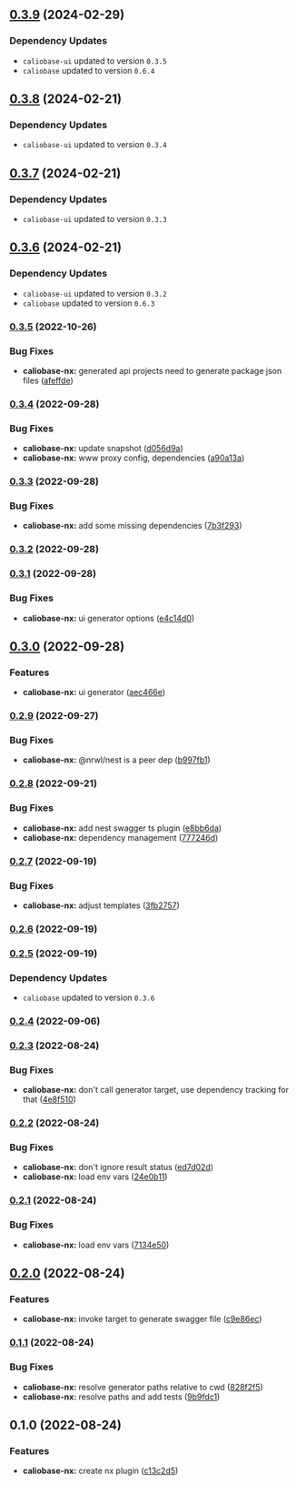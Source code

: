 ## [0.3.9](https://github.com/justicointeractive/caliobase/compare/caliobase-nx-0.3.8...caliobase-nx-0.3.9) (2024-02-29)

### Dependency Updates

- `caliobase-ui` updated to version `0.3.5`
- `caliobase` updated to version `0.6.4`

## [0.3.8](https://github.com/justicointeractive/caliobase/compare/caliobase-nx-0.3.7...caliobase-nx-0.3.8) (2024-02-21)

### Dependency Updates

- `caliobase-ui` updated to version `0.3.4`

## [0.3.7](https://github.com/justicointeractive/caliobase/compare/caliobase-nx-0.3.6...caliobase-nx-0.3.7) (2024-02-21)

### Dependency Updates

- `caliobase-ui` updated to version `0.3.3`

## [0.3.6](https://github.com/justicointeractive/caliobase/compare/caliobase-nx-0.3.5...caliobase-nx-0.3.6) (2024-02-21)

### Dependency Updates

- `caliobase-ui` updated to version `0.3.2`
- `caliobase` updated to version `0.6.3`

### [0.3.5](https://github.com/justicointeractive/caliobase/compare/caliobase-nx-0.3.4...caliobase-nx-0.3.5) (2022-10-26)

### Bug Fixes

- **caliobase-nx:** generated api projects need to generate package json files ([afeffde](https://github.com/justicointeractive/caliobase/commit/afeffdeb3604a7aa19ff0eaffc059e90cb6dd3de))

### [0.3.4](https://github.com/justicointeractive/caliobase/compare/caliobase-nx-0.3.3...caliobase-nx-0.3.4) (2022-09-28)

### Bug Fixes

- **caliobase-nx:** update snapshot ([d056d9a](https://github.com/justicointeractive/caliobase/commit/d056d9a5245957ff37c9e9900c9e21515977281f))
- **caliobase-nx:** www proxy config, dependencies ([a90a13a](https://github.com/justicointeractive/caliobase/commit/a90a13aed07c70a2015374d33dc2b8e45909a713))

### [0.3.3](https://github.com/justicointeractive/caliobase/compare/caliobase-nx-0.3.2...caliobase-nx-0.3.3) (2022-09-28)

### Bug Fixes

- **caliobase-nx:** add some missing dependencies ([7b3f293](https://github.com/justicointeractive/caliobase/commit/7b3f293143194e2d0077cdccfbe9dcb70eecfee6))

### [0.3.2](https://github.com/justicointeractive/caliobase/compare/caliobase-nx-0.3.1...caliobase-nx-0.3.2) (2022-09-28)

### [0.3.1](https://github.com/justicointeractive/caliobase/compare/caliobase-nx-0.3.0...caliobase-nx-0.3.1) (2022-09-28)

### Bug Fixes

- **caliobase-nx:** ui generator options ([e4c14d0](https://github.com/justicointeractive/caliobase/commit/e4c14d042499145cd823c76c7c57c86a75a5d4e3))

## [0.3.0](https://github.com/justicointeractive/caliobase/compare/caliobase-nx-0.2.9...caliobase-nx-0.3.0) (2022-09-28)

### Features

- **caliobase-nx:** ui generator ([aec466e](https://github.com/justicointeractive/caliobase/commit/aec466e9876785ba330d455398ce8f12dc3f3041))

### [0.2.9](https://github.com/justicointeractive/caliobase/compare/caliobase-nx-0.2.8...caliobase-nx-0.2.9) (2022-09-27)

### Bug Fixes

- **caliobase-nx:** @nrwl/nest is a peer dep ([b997fb1](https://github.com/justicointeractive/caliobase/commit/b997fb15cc5480bdfaf456dd3f859fe3149631a7))

### [0.2.8](https://github.com/justicointeractive/caliobase/compare/caliobase-nx-0.2.7...caliobase-nx-0.2.8) (2022-09-21)

### Bug Fixes

- **caliobase-nx:** add nest swagger ts plugin ([e8bb6da](https://github.com/justicointeractive/caliobase/commit/e8bb6da137c51a559b16c5770b8636e35809255a))
- **caliobase-nx:** dependency management ([777246d](https://github.com/justicointeractive/caliobase/commit/777246d5cffa89886a87684b49ce997ba8f7b7eb))

### [0.2.7](https://github.com/justicointeractive/caliobase/compare/caliobase-nx-0.2.6...caliobase-nx-0.2.7) (2022-09-19)

### Bug Fixes

- **caliobase-nx:** adjust templates ([3fb2757](https://github.com/justicointeractive/caliobase/commit/3fb27570d9b122f958ec3458d64a9d5561f9512e))

### [0.2.6](https://github.com/justicointeractive/caliobase/compare/caliobase-nx-0.2.5...caliobase-nx-0.2.6) (2022-09-19)

### [0.2.5](https://github.com/justicointeractive/caliobase/compare/caliobase-nx-0.2.4...caliobase-nx-0.2.5) (2022-09-19)

### Dependency Updates

- `caliobase` updated to version `0.3.6`

### [0.2.4](https://github.com/justicointeractive/caliobase/compare/caliobase-nx-0.2.3...caliobase-nx-0.2.4) (2022-09-06)

### [0.2.3](https://github.com/justicointeractive/caliobase/compare/caliobase-nx-0.2.2...caliobase-nx-0.2.3) (2022-08-24)

### Bug Fixes

- **caliobase-nx:** don't call generator target, use dependency tracking for that ([4e8f510](https://github.com/justicointeractive/caliobase/commit/4e8f510fa0500dd7e0176856b7bee13b851605bc))

### [0.2.2](https://github.com/justicointeractive/caliobase/compare/caliobase-nx-0.2.1...caliobase-nx-0.2.2) (2022-08-24)

### Bug Fixes

- **caliobase-nx:** don't ignore result status ([ed7d02d](https://github.com/justicointeractive/caliobase/commit/ed7d02d13eb3340686050222a04a31f988edbe23))
- **caliobase-nx:** load env vars ([24e0b11](https://github.com/justicointeractive/caliobase/commit/24e0b11448852cd0d7f6110d585cac271a568c1d))

### [0.2.1](https://github.com/justicointeractive/caliobase/compare/caliobase-nx-0.2.0...caliobase-nx-0.2.1) (2022-08-24)

### Bug Fixes

- **caliobase-nx:** load env vars ([7134e50](https://github.com/justicointeractive/caliobase/commit/7134e50148d48c02da2c240c14ba6e87f51d03d2))

## [0.2.0](https://github.com/justicointeractive/caliobase/compare/caliobase-nx-0.1.1...caliobase-nx-0.2.0) (2022-08-24)

### Features

- **caliobase-nx:** invoke target to generate swagger file ([c9e86ec](https://github.com/justicointeractive/caliobase/commit/c9e86ec2e8aa33db67bede415c756b97961fa2c9))

### [0.1.1](https://github.com/justicointeractive/caliobase/compare/caliobase-nx-0.1.0...caliobase-nx-0.1.1) (2022-08-24)

### Bug Fixes

- **caliobase-nx:** resolve generator paths relative to cwd ([828f2f5](https://github.com/justicointeractive/caliobase/commit/828f2f55fff671491287746f0684199a61190d1d))
- **caliobase-nx:** resolve paths and add tests ([9b9fdc1](https://github.com/justicointeractive/caliobase/commit/9b9fdc15fda73703b08fce401ffd34e091936273))

## 0.1.0 (2022-08-24)

### Features

- **caliobase-nx:** create nx plugin ([c13c2d5](https://github.com/justicointeractive/caliobase/commit/c13c2d5a1da97234dd81fbf74643f62da8d8fc48))
